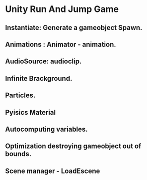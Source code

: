 # Unity Run And Jump Game
## Instantiate: Generate a gameobject Spawn.
## Animations : Animator - animation.
## AudioSource: audioclip.
## Infinite Brackground.
## Particles.
## Pyisics Material
## Autocomputing variables.
## Optimization destroying gameobject out of bounds.
## Scene manager - LoadEscene

